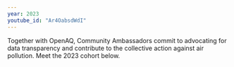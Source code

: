 ```yaml
---
year: 2023
youtube_id: "Ar4OabsdWdI"
---
```


Together with OpenAQ, Community Ambassadors commit to advocating for data transparency and contribute to the collective action against air pollution.
Meet the 2023 cohort below.
